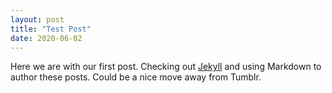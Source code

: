 ```yaml
---
layout: post
title: "Test Post"
date: 2020-06-02
---
```


Here we are with our first post. Checking out [Jekyll](http://jekyllrb.com) and using Markdown to author these posts. Could be a nice move away from Tumblr.
